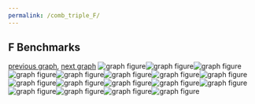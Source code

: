 ```yaml
---
permalink: /comb_triple_F/
---
```



## F Benchmarks

[previous graph](../comb_triple_EGG/), [next graph](../comb_triple_FACE/)
![graph figure](./images/triple/F/F-A_box.png)![graph figure](./images/triple/F/F-AVL_box.png)![graph figure](./images/triple/F/F-CYPHERD_box.png)![graph figure](./images/triple/F/F-EGG_box.png)![graph figure](./images/triple/F/F-F_box.png)![graph figure](./images/triple/F/F-FACE_box.png)![graph figure](./images/triple/F/F-FLOYD_box.png)![graph figure](./images/triple/F/F-H_box.png)![graph figure](./images/triple/F/F-JSOND_box.png)![graph figure](./images/triple/F/F-K_box.png)![graph figure](./images/triple/F/F-O_box.png)![graph figure](./images/triple/F/F-PDFD_box.png)![graph figure](./images/triple/F/F-RB_box.png)![graph figure](./images/triple/F/F-ROD_box.png)![graph figure](./images/triple/F/F-SMATRIX_box.png)![graph figure](./images/triple/F/F-SORTD_box.png)![graph figure](./images/triple/F/F-ZB_box.png)